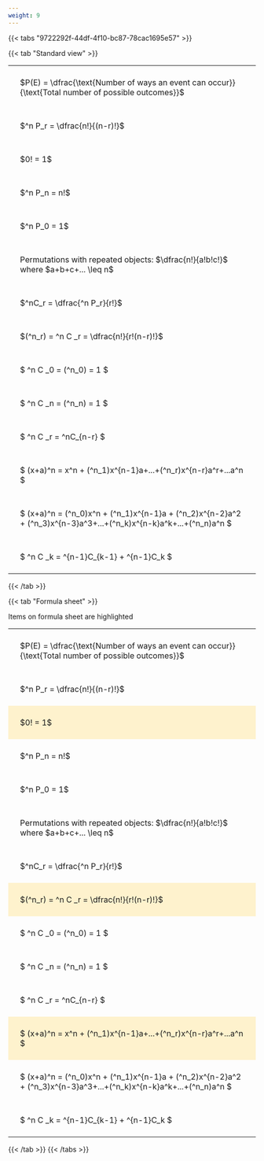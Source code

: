```yaml
---
weight: 9
---
```


{{< tabs "9722292f-44df-4f10-bc87-78cac1695e57" >}}

{{< tab "Standard view" >}}

<style type="text/css">
#T_f1f2a th.col_heading {
  text-align: left;
  font-size: 1em;
}
#T_f1f2a td {
  text-align: left;
  font-size: 1em;
  padding: 1.5em;
}
</style>
<table id="T_f1f2a">
  <thead>
  </thead>
  <tbody>
    <tr>
      <td id="T_f1f2a_row0_col0" class="data row0 col0" >$P(E) = \dfrac{\text{Number of ways an event can occur}}{\text{Total number of possible outcomes}}$</td>
    </tr>
    <tr>
      <td id="T_f1f2a_row1_col0" class="data row1 col0" >$^n P_r = \dfrac{n!}{(n-r)!}$</td>
    </tr>
    <tr>
      <td id="T_f1f2a_row2_col0" class="data row2 col0" >$0! = 1$</td>
    </tr>
    <tr>
      <td id="T_f1f2a_row3_col0" class="data row3 col0" >$^n P_n = n!$</td>
    </tr>
    <tr>
      <td id="T_f1f2a_row4_col0" class="data row4 col0" >$^n P_0 = 1$</td>
    </tr>
    <tr>
      <td id="T_f1f2a_row5_col0" class="data row5 col0" >Permutations with repeated objects: $\dfrac{n!}{a!b!c!}$ where $a+b+c+... \leq n$</td>
    </tr>
    <tr>
      <td id="T_f1f2a_row6_col0" class="data row6 col0" >$^nC_r = \dfrac{^n P_r}{r!}$</td>
    </tr>
    <tr>
      <td id="T_f1f2a_row7_col0" class="data row7 col0" >$(^n_r) = ^n C _r = \dfrac{n!}{r!(n-r)!}$</td>
    </tr>
    <tr>
      <td id="T_f1f2a_row8_col0" class="data row8 col0" >$ ^n C _0 = (^n_0) = 1 $</td>
    </tr>
    <tr>
      <td id="T_f1f2a_row9_col0" class="data row9 col0" >$ ^n C _n = (^n_n) = 1 $</td>
    </tr>
    <tr>
      <td id="T_f1f2a_row10_col0" class="data row10 col0" >$ ^n C _r = ^nC_{n-r} $</td>
    </tr>
    <tr>
      <td id="T_f1f2a_row11_col0" class="data row11 col0" >$ (x+a)^n = x^n + (^n_1)x^{n-1}a+...+(^n_r)x^{n-r}a^r+...a^n    $</td>
    </tr>
    <tr>
      <td id="T_f1f2a_row12_col0" class="data row12 col0" >$ (x+a)^n = (^n_0)x^n + (^n_1)x^{n-1}a + (^n_2)x^{n-2}a^2 + (^n_3)x^{n-3}a^3+...+(^n_k)x^{n-k}a^k+...+(^n_n)a^n $</td>
    </tr>
    <tr>
      <td id="T_f1f2a_row13_col0" class="data row13 col0" >$ ^n C _k = ^{n-1}C_{k-1} + ^{n-1}C_k $</td>
    </tr>
  </tbody>
</table>
{{< /tab >}}

{{< tab "Formula sheet" >}}

Items on formula sheet are highlighted 
<br>
<style type="text/css">
#T_700b4 th.col_heading {
  text-align: left;
  font-size: 1em;
}
#T_700b4 td {
  text-align: left;
  font-size: 1em;
  padding: 1.5em;
}
#T_700b4_row0_col0, #T_700b4_row1_col0, #T_700b4_row3_col0, #T_700b4_row4_col0, #T_700b4_row5_col0, #T_700b4_row6_col0, #T_700b4_row8_col0, #T_700b4_row9_col0, #T_700b4_row10_col0, #T_700b4_row12_col0, #T_700b4_row13_col0 {
  background-color: rgba(0,0,0,0);
}
#T_700b4_row2_col0, #T_700b4_row7_col0, #T_700b4_row11_col0 {
  background-color: rgba(255,194,10, 0.2);
}
</style>
<table id="T_700b4">
  <thead>
  </thead>
  <tbody>
    <tr>
      <td id="T_700b4_row0_col0" class="data row0 col0" >$P(E) = \dfrac{\text{Number of ways an event can occur}}{\text{Total number of possible outcomes}}$</td>
    </tr>
    <tr>
      <td id="T_700b4_row1_col0" class="data row1 col0" >$^n P_r = \dfrac{n!}{(n-r)!}$</td>
    </tr>
    <tr>
      <td id="T_700b4_row2_col0" class="data row2 col0" >$0! = 1$</td>
    </tr>
    <tr>
      <td id="T_700b4_row3_col0" class="data row3 col0" >$^n P_n = n!$</td>
    </tr>
    <tr>
      <td id="T_700b4_row4_col0" class="data row4 col0" >$^n P_0 = 1$</td>
    </tr>
    <tr>
      <td id="T_700b4_row5_col0" class="data row5 col0" >Permutations with repeated objects: $\dfrac{n!}{a!b!c!}$ where $a+b+c+... \leq n$</td>
    </tr>
    <tr>
      <td id="T_700b4_row6_col0" class="data row6 col0" >$^nC_r = \dfrac{^n P_r}{r!}$</td>
    </tr>
    <tr>
      <td id="T_700b4_row7_col0" class="data row7 col0" >$(^n_r) = ^n C _r = \dfrac{n!}{r!(n-r)!}$</td>
    </tr>
    <tr>
      <td id="T_700b4_row8_col0" class="data row8 col0" >$ ^n C _0 = (^n_0) = 1 $</td>
    </tr>
    <tr>
      <td id="T_700b4_row9_col0" class="data row9 col0" >$ ^n C _n = (^n_n) = 1 $</td>
    </tr>
    <tr>
      <td id="T_700b4_row10_col0" class="data row10 col0" >$ ^n C _r = ^nC_{n-r} $</td>
    </tr>
    <tr>
      <td id="T_700b4_row11_col0" class="data row11 col0" >$ (x+a)^n = x^n + (^n_1)x^{n-1}a+...+(^n_r)x^{n-r}a^r+...a^n    $</td>
    </tr>
    <tr>
      <td id="T_700b4_row12_col0" class="data row12 col0" >$ (x+a)^n = (^n_0)x^n + (^n_1)x^{n-1}a + (^n_2)x^{n-2}a^2 + (^n_3)x^{n-3}a^3+...+(^n_k)x^{n-k}a^k+...+(^n_n)a^n $</td>
    </tr>
    <tr>
      <td id="T_700b4_row13_col0" class="data row13 col0" >$ ^n C _k = ^{n-1}C_{k-1} + ^{n-1}C_k $</td>
    </tr>
  </tbody>
</table>
{{< /tab >}}
{{< /tabs >}}